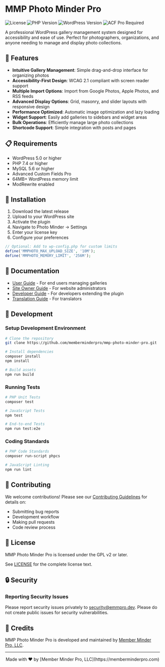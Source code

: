 # MMP Photo Minder Pro

![License](https://img.shields.io/badge/license-GPL--2.0%2B-blue.svg)
![PHP Version](https://img.shields.io/badge/php-%3E%3D7.4-8892bf.svg)
![WordPress Version](https://img.shields.io/badge/wordpress-%3E%3D5.0-blue.svg)
![ACF Pro Required](https://img.shields.io/badge/requires-ACF%20Pro-00a0d2.svg)

A professional WordPress gallery management system designed for accessibility and ease of use. Perfect for photographers, organizations, and anyone needing to manage and display photo collections.

## 🎯 Features

- **Intuitive Gallery Management**: Simple drag-and-drop interface for organizing photos
- **Accessibility-First Design**: WCAG 2.1 compliant with screen reader support
- **Multiple Import Options**: Import from Google Photos, Apple Photos, and RSS feeds
- **Advanced Display Options**: Grid, masonry, and slider layouts with responsive design
- **Performance Optimized**: Automatic image optimization and lazy loading
- **Widget Support**: Easily add galleries to sidebars and widget areas
- **Bulk Operations**: Efficiently manage large photo collections
- **Shortcode Support**: Simple integration with posts and pages

## 📋 Requirements

- WordPress 5.0 or higher
- PHP 7.4 or higher
- MySQL 5.6 or higher
- Advanced Custom Fields Pro
- 64MB+ WordPress memory limit
- ModRewrite enabled

## 🚀 Installation

1. Download the latest release
2. Upload to your WordPress site
3. Activate the plugin
4. Navigate to Photo Minder → Settings
5. Enter your license key
6. Configure your preferences

```php
// Optional: Add to wp-config.php for custom limits
define('MMPHOTO_MAX_UPLOAD_SIZE', '10M');
define('MMPHOTO_MEMORY_LIMIT', '256M');
```

## 📖 Documentation

- [User Guide](docs/USER_GUIDE.md) - For end users managing galleries
- [Site Owner Guide](docs/SITE_OWNER_GUIDE.md) - For website administrators
- [Developer Guide](docs/DEVELOPER_GUIDE.md) - For developers extending the plugin
- [Translation Guide](docs/TRANSLATIONS.md) - For translators

## 🔧 Development

### Setup Development Environment

```bash
# Clone the repository
git clone https://github.com/memberminderpro/mmp-photo-minder-pro.git

# Install dependencies
composer install
npm install

# Build assets
npm run build
```

### Running Tests

```bash
# PHP Unit Tests
composer test

# JavaScript Tests
npm test

# End-to-end Tests
npm run test:e2e
```

### Coding Standards

```bash
# PHP Code Standards
composer run-script phpcs

# JavaScript Linting
npm run lint
```

## 🤝 Contributing

We welcome contributions! Please see our [Contributing Guidelines](CONTRIBUTING.md) for details on:

- Submitting bug reports
- Development workflow
- Making pull requests
- Code review process

## 📝 License

MMP Photo Minder Pro is licensed under the GPL v2 or later.

See [LICENSE](LICENSE) for the complete license text.

## 🔒 Security

### Reporting Security Issues

Please report security issues privately to security@emmpro.dev. Please do not create public issues for security vulnerabilities.
<!-- 
See our [Security Policy](.github/SECURITY.md) for more details. -->

## 🌟 Credits

MMP Photo Minder Pro is developed and maintained by [Member Minder Pro, LLC](https://memberminderpro.com).

<!-- ### Contributors

Thank you to all our contributors:
- [Contributor Name](https://github.com/akaienso) - Feature implementation
- [Contributor Name](https://github.com/username) - Bug fixes
- [Contributor Name](https://github.com/username) - Documentation

See the full list of [contributors](https://github.com/your-org/mmp-photo-minder-pro/graphs/contributors). -->

<!-- ## 📢 Support

- 🌐 [Official Website](https://example.com)
- 📚 [Documentation](https://example.com/docs)
- 💬 [Community Forum](https://example.com/forum)
- 📧 [Email Support](mailto:support@example.com) -->

<!-- ## 🗺️ Roadmap

See our [project roadmap](https://github.com/your-org/mmp-photo-minder-pro/projects/1) for planned features and improvements.

## 📜 Changelog

See [CHANGELOG.md](CHANGELOG.md) for a list of changes and release notes. -->

---

<div align="center">
Made with ❤️ by [Member Minder Pro, LLC](https://memberminderpro.com)
</div>